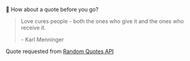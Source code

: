 📣 How about a quote before you go?

> Love cures people - both the ones who give it and the ones who receive it.
>
> <p>- Karl Menninger</p>

Quote requested from [Random Quotes API](https://github.com/lukePeavey/quotable)
